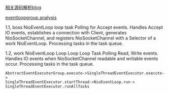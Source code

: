 
[相关源码解析blog](https://segmentfault.com/a/1190000007308934)

[eventloopgroup analysis](https://programmer.help/blogs/eventloopgroup-and-eventloop-source-analysis.html)


1.1, boss NioEventLoop loop task
Polling for Accept events.
Handles Accept IO events, establishes a connection with Client, generates NioSocketChannel, and registers NioSocketChannel with a Selector of a work NioEventLoop.
Processing tasks in the task queue.

1.2, work NioEventLoop Loop Loop Loop Task
Polling Read, Write events.
Handles IO events when NioSocketChannel readable and writable events occur.
Processing tasks in the task queue.


```
AbstractEventExecutorGroup.execute->SingleThreadEventExecutor.execute->
SingleThreadEventExecutor.startThread->NioEventLoop.run->
SingleThreadEventExecutor.runAllTasks
```
